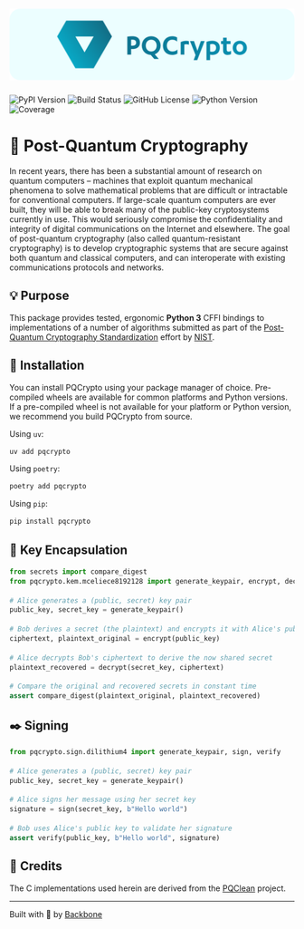# ![PQCrypto](https://github.com/backbone-hq/pqcrypto/blob/master/media/pqcrypto.png?raw=true)

![PyPI Version](https://img.shields.io/pypi/v/pqcrypto)
![Build Status](https://img.shields.io/github/actions/workflow/status/backbone-hq/pqcrypto/ci.yml?branch=master)
![GitHub License](https://img.shields.io/github/license/backbone-hq/pqcrypto)
![Python Version](https://img.shields.io/pypi/pyversions/pqcrypto)
![Coverage](https://img.shields.io/codecov/c/github/backbone-hq/pqcrypto)

# 👻 Post-Quantum Cryptography

In recent years, there has been a substantial amount of research on quantum computers – machines that exploit quantum mechanical phenomena to solve mathematical problems that are difficult or intractable for conventional computers. If large-scale quantum computers are ever built, they will be able to break many of the public-key cryptosystems currently in use. This would seriously compromise the confidentiality and integrity of digital communications on the Internet and elsewhere. The goal of post-quantum cryptography (also called quantum-resistant cryptography) is to develop cryptographic systems that are secure against both quantum and classical computers, and can interoperate with existing communications protocols and networks.

## 💡 Purpose

This package provides tested, ergonomic **Python 3** CFFI bindings to implementations of a number of algorithms submitted as part of the [Post-Quantum Cryptography Standardization](https://csrc.nist.gov/projects/post-quantum-cryptography/post-quantum-cryptography-standardization) effort by [NIST](https://www.nist.gov/).

## 🚀 Installation

You can install PQCrypto using your package manager of choice.
Pre-compiled wheels are available for common platforms and Python versions.
If a pre-compiled wheel is not available for your platform or Python version, we recommend you build PQCrypto from source.

Using `uv`:
```bash
uv add pqcrypto
```

Using `poetry`:
```bash
poetry add pqcrypto
```

Using `pip`:
```bash
pip install pqcrypto
```

## 🔐 Key Encapsulation

```python
from secrets import compare_digest
from pqcrypto.kem.mceliece8192128 import generate_keypair, encrypt, decrypt

# Alice generates a (public, secret) key pair
public_key, secret_key = generate_keypair()

# Bob derives a secret (the plaintext) and encrypts it with Alice's public key to produce a ciphertext
ciphertext, plaintext_original = encrypt(public_key)

# Alice decrypts Bob's ciphertext to derive the now shared secret
plaintext_recovered = decrypt(secret_key, ciphertext)

# Compare the original and recovered secrets in constant time
assert compare_digest(plaintext_original, plaintext_recovered)
```

## ✒️ Signing

```python
from pqcrypto.sign.dilithium4 import generate_keypair, sign, verify

# Alice generates a (public, secret) key pair
public_key, secret_key = generate_keypair()

# Alice signs her message using her secret key
signature = sign(secret_key, b"Hello world")

# Bob uses Alice's public key to validate her signature
assert verify(public_key, b"Hello world", signature)
```

## 🙏 Credits

The C implementations used herein are derived from the [PQClean](https://github.com/pqclean/pqclean/) project.

---

Built with 🦴 by [Backbone](https://backbone.dev)
